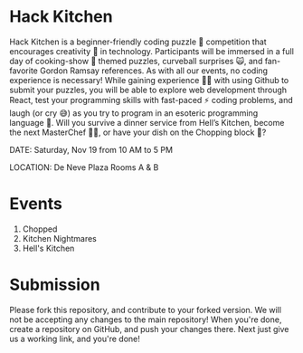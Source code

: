 # Hack Kitchen
Hack Kitchen is a beginner-friendly coding puzzle 🧩 competition that encourages creativity 🎨 in technology. Participants will be immersed in a full day of cooking-show 🍳 themed puzzles, curveball surprises 🙀, and fan-favorite Gordon Ramsay references. As with all our events, no coding experience is necessary! While gaining experience 💪🏼 with using Github to submit your puzzles, you will be able to explore web development through React, test your programming skills with fast-paced ⚡️ coding problems, and laugh (or cry 😅) as you try to program in an esoteric programming language 🤯. Will you survive a dinner service from Hell’s Kitchen, become the next MasterChef 🧑‍🍳, or have your dish on the Chopping block 🔪?

DATE: Saturday, Nov 19 from 10 AM to 5 PM

LOCATION: De Neve Plaza Rooms A & B

# Events
1. Chopped
2. Kitchen Nightmares
3. Hell's Kitchen

# Submission
Please fork this repository, and contribute to your forked version. We will not be accepting any changes to the main repository! When you're done, create a repository on GitHub, and push your changes there. Next just give us a working link, and you're done!
